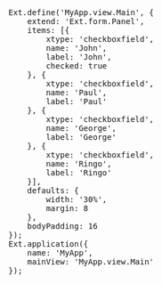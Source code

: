 <pre class="runnable modern run">
Ext.define('MyApp.view.Main', {
    extend: 'Ext.form.Panel',
    items: [{
        xtype: 'checkboxfield',
        name: 'John',
        label: 'John',
        checked: true
    }, {
        xtype: 'checkboxfield',
        name: 'Paul',
        label: 'Paul'
    }, {
        xtype: 'checkboxfield',
        name: 'George',
        label: 'George'
    }, {
        xtype: 'checkboxfield',
        name: 'Ringo',
        label: 'Ringo'
    }],
    defaults: {
        width: '30%',
        margin: 8
    },
    bodyPadding: 16
});
Ext.application({
    name: 'MyApp',
    mainView: 'MyApp.view.Main'
});

</pre>
